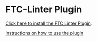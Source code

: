 # FTC-Linter Plugin

[//]: # (<iframe width="245px" height="48px" src="https://plugins.jetbrains.com/embeddable/install/28218"></iframe>)

[Click here to install the FTC Linter Plugin](https://plugins.jetbrains.com/plugin/28218-ftc-linter).

[Instructions on how to use the plugin](https://gramgra07.github.io/FTC-Linter/)